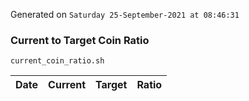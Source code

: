 Generated on `Saturday 25-September-2021 at 08:46:31`

### Current to Target Coin Ratio
`current_coin_ratio.sh`

Date|Current|Target|Ratio
---|---|---|---
